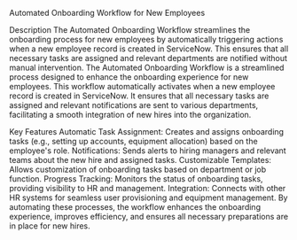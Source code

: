 Automated Onboarding Workflow for New Employees

Description
The Automated Onboarding Workflow streamlines the onboarding process for new employees by automatically triggering actions when a new employee record is 
created in ServiceNow. This ensures that all necessary tasks are assigned and relevant departments are notified without manual intervention.
The Automated Onboarding Workflow is a streamlined process designed to enhance the onboarding experience for new employees. This workflow automatically activates when a new employee record is created in ServiceNow. It ensures that all necessary tasks are assigned and relevant notifications are sent to various departments,
facilitating a smooth integration of new hires into the organization.

Key Features
Automatic Task Assignment: Creates and assigns onboarding tasks (e.g., setting up accounts, equipment allocation) based on the employee's role.
Notifications: Sends alerts to hiring managers and relevant teams about the new hire and assigned tasks.
Customizable Templates: Allows customization of onboarding tasks based on department or job function.
Progress Tracking: Monitors the status of onboarding tasks, providing visibility to HR and management.
Integration: Connects with other HR systems for seamless user provisioning and equipment management.
By automating these processes, the workflow enhances the onboarding experience, improves efficiency, and ensures all necessary preparations are in place for new hires.
